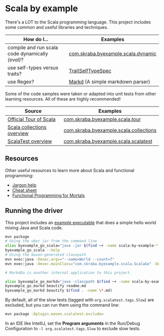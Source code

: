 Scala by example
==============================================================================

There's a LOT to the Scala programming language.  This project includes some common and useful
libraries and techniques.

| How do I...                                      | Examples                                                                                          |
|--------------------------------------------------|---------------------------------------------------------------------------------------------------|
| compile and run scala code dynamically _(eval)_? | [com.skraba.byexample.scala.dynamic](src/test/scala/com/skraba/byexample/scala/dynamic/)          |
| use self-types versus traits?                    | [TraitSelfTypeSpec](src/test/scala/com/skraba/byexample/scala/TraitSelfTypeSpec.scala)            |
| use Regex?                                       | [Markd](src/main/scala/com/skraba/byexample/scala/markd/MarkdGo.scala) (A simple markdown parser) |

Some of the code samples were taken or adapted into unit tests from other learning resources.  All
of these are highly recommended!

| Source                                                                                                 | Examples                                                                                         |
|--------------------------------------------------------------------------------------------------------|--------------------------------------------------------------------------------------------------|
| [Official Tour of Scala](https://docs.scala-lang.org/tour/tour-of-scala.html)                          | [com.skraba.byexample.scala.tour](src/test/scala/com/skraba/byexample/scala/tour/)               |
| [Scala collections overview](https://docs.scala-lang.org/overviews/collections-2.13/introduction.html) | [com.skraba.byexample.scala.collections](src/test/scala/com/skraba/byexample/scala/collections/) |
| [ScalaTest overview](https://www.scalatest.org/user_guide)                                             | [com.skraba.byexample.scala.scalatest](src/test/scala/com/skraba/byexample/scala/scalatest/)     |

Resources
------------------------------------------------------------------------------

Other useful resources to learn more about Scala and functional programming:

* [Jargon help](https://github.com/hemanth/functional-programming-jargon)
* [Cheat sheet](https://docs.scala-lang.org/cheatsheets/)
* [Functional Programming for Mortals](https://leanpub.com/fpmortals)

Running the driver
------------------------------------------------------------------------------

This project includes an [example executable](src/main/java/com/skraba/byexample/scala/JavaScalaGo.java)
that does a simple hello world mixing Java and Scala code.

```bash
mvn package
# Using the uber jar from the command line
alias byexample_go_scala="java -jar $(find ~+ -name scala-by-example-*.jar)"
byexample_go_scala --help
# Using the maven-generated classpath
mvn exec:java -Dexec.args="--name=World --count=7"
mvn exec:java -Dexec.mainClass="com.skraba.byexample.scala.ScalaGo" -Dexec.args="--name=world --count=7" 

# MarkdGo is another internal application to this project.

alias byexample_go_markd="java -classpath $(find ~+ -name scala-by-example-*.jar) com.skraba.byexample.scala.markd.MarkdGo"
byexample_go_markd beautify readme.md
byexample_go_markd beautify $(find . -name \*.md)
```

By default, all of the slow tests (tagged with `org.scalatest.tags.Slow`) are excluded, but you can run them using the command line:

```bash
mvn package -Dplugin.maven.scalatest.exclude=
```

In an IDE like IntelliJ, set the **Program arguments** in the Run/Debug Configuration to `-l org.scalatest.tags.Slow` to exclude slow tests.
